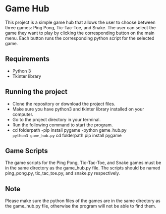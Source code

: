 # Game Hub
This project is a simple game hub that allows the user to choose between three games: Ping Pong, Tic-Tac-Toe, and Snake.
The user can select the game they want to play by clicking the corresponding button on the main menu. Each button runs the corresponding python script for the selected game.

## Requirements
- Python 3
- Tkinter library

## Running the project
- Clone the repository or download the project files.
- Make sure you have python3 and tkinter library installed on your computer.
- Go to the project directory in your terminal.
- Run the following command to start the program.
- cd folderpath
-pip install pygame
-python game_hub.py
<br />```python3 game_hub.py```
cd folderpath
pip install pygame

## Game Scripts
The game scripts for the Ping Pong, Tic-Tac-Toe, and Snake games must be in the same directory as the game_hub.py file. The scripts should be named ping_pong.py, tic_tac_toe.py, and snake.py respectively.

## Note
Please make sure the python files of the games are in the same directory as the game_hub.py file, otherwise the program will not be able to find them.
